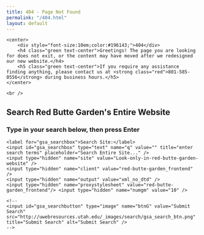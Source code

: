 ```yaml
---
title: 404 - Page Not Found
permalink: "/404.html"
layout: default
---
```


<div class="tan-bg">

	<center>
		<div style="font-size:10em;color:#196143;">404</div>
		<h4 class="green text-center">Greetings! The page you are looking for does not exit, or the content may have moved after we redesigned our new website.</h4>
		<h5 class="green text-center">If you require any assistance finding anything, please contact us at <strong class="red">801-585-0556</strong> during business hours.</h5>
	</center>
	
	<br />

</div>

<h2 class="text-center green">Search Red Butte Garden's Entire Website</h2>

<h3 class="text-center">Type in your search below, then press Enter</h3>

<form id="gsa_search" action="http://gsa.search.utah.edu/search" method="get" name="search" value="test">

	<label for="gsa_searchbox">Search Site:</label> 
	<input id="gsa_searchbox" type="text" name="q" value="" title="enter search terms" placeholder="Search Entire Site..." /> 
	<input type="hidden" name="site" value="Look-only-in-red-butte-garden-website" /> 
	<input type="hidden" name="client" value="red-butte-garden_frontend" /> 
	<input type="hidden" name="output" value="xml_no_dtd" /> 
	<input type="hidden" name="proxystylesheet" value="red-butte-garden_frontend"/> <input type="hidden" name="numgm" value="10" />
	
	<!-- 
	<input id="gsa_searchbutton" type="image" name="btnG" value="Submit Search" src="http://uwebresources.utah.edu/_images/search/gsa_search_btn.png" title="Submit Search" alt="Submit Search" />
	-->
	
</form>

<br />

<!--
<div class="row-fluid">

	<div class="col-sm-4">
	
		<div class="memfaqwrap hover">
			<a href="https://55218.blackbaudhosting.com/55218/Annual-Gift"><div class="volbutton green-bg">GIVE</div></a>
		</div>
		
	</div>
	
	<div class="col-sm-4">
	
		<div class="memfaqwrap hover">
			<a href="/memberships"><div class="volbutton green-bg">JOIN</div></a>
		</div>
		
	</div>
	
	<div class="col-sm-4">
	
		<div class="memfaqwrap hover">
			<a href="/volunteer"><div class="volbutton green-bg">VOLUNTEER</div></a>
		</div>
		
	</div>

</div>

<div class="row-fluid">
	
	<div class="col-sm-4">
	
		<h2 class="green text-center">VISIT THE GARDEN</h2>
		
		<ul>
			<li><a href="/general-info">GENERAL INFO</a></li>
			<li><a href="/about-us">ABOUT US</a></li>
            <li><a href="/garden-maps">GARDEN MAPS</a></li>
            <li><a href="/gift-shop">GIFT SHOP</a></li>
            <li><a href="/free-garden-events">FREE DAYS<br />&amp; EVENTS</a></li>
            <li><a href="/garden-tours">GARDEN TOURS</a></li>
			<li><a href="/taleblazer">PLAY TALEBLAZER</a></li>
            <li><a href="/poetry">POETRY IN <br />THE GARDEN</a></li>
            <li><a href="/whats-happening">WHAT'S HAPPENING BLOG</a></li>
		</ul>
	
	</div>
	
		<div class="col-sm-4">
	
		<h2 class="green text-center">PLANTS &amp; GARDENS</h2>
		
		<ul>
            <li><a href="/gardens">OUR GARDENS</a></li>
            <li><a href="plant-collections">PLANT COLLECTIONS</a></li>
            <li><a href="http://plants.redbuttegarden.org">INTERACTIVE<br/>PLANT MAP</a></li>
            <li><a href="/conservation-research">CONSERVATION<br />RESEARCH</a></li>
            <li><a href="/gardening-in-utah">GARDENING IN UTAH</a></li>
            <li><a href="/whats-blooming">WHAT'S BLOOMING<br /> NOW BLOG</a></li>
		</ul>
	
	</div>
	
		<div class="col-sm-4">
	
		<h2 class="green text-center">EVENTS AT THE GARDEN</h2>
		
		<ul>
            <li><a href="/concerts">OUTDOOR CONCERT SERIES</a></li>
            <li><a href="/spring">SPRING EVENTS</a></li>
            <li><a href="/summer">SUMMER EVENTS</a></li>
            <li><a href="/fall">FALL EVENTS</a></li>
            <li><a href="/winter">WINTER EVENTS</a></li>
            <li><a href="/calendar">EVENT CALENDAR</a></li>
		</ul>
	
	</div>
	
</div>

<div class="row-fluid">
	
	<div class="col-sm-4">
	
		<h2 class="green text-center">EDUCATION &amp; PROGRAMS</h2>
		
		<ul>
            <li><a href="/adult-education">ADULT EDUCATION<br/ >&amp; WORKSHOPS</a></li>
            <li><a href="/summer-camp">SUMMER CAMP</a></li>			            
            <li><a href="/kids-classes">KIDS CLASSES</a></li>
	        <li><a href="/lectures">LECTURES</a></li>
            <li><a href="/teachers-and-students">TEACHERS & STUDENTS</a></li>
		</ul>
	
	</div>
	
		<div class="col-sm-4">
	
		<h2 class="green text-center">GET INVOLVED</h2>
		
		<ul>
            <li><a href="/volunteer">VOLUNTEER</a></li>			          
            <li><a href="https://55218.blackbaudhosting.com/55218/Annual-Gift">GIVE</a></li>
            <li><a href="/memberships">MEMBERSHIP</a></li>
            <li><a href="/current-fundraisers">CURRENT FUNDRAISERS</a></li>
            <li><a href="/corporate-sponsorship">CORPORATE <br />SPONSORSHIP</a></li>
            <li><a href="/employment">EMPLOYMENT</a></li>
		</ul>
	
	</div>
	
		<div class="col-sm-4">
	
		<h2 class="green text-center">PRIVATE EVENTS &amp; RENTALS</h2>
		
		<ul>
            <li><a href="/rental-rates-and-catering">RENTAL RATES<br />& CATERING</a></li>
            <li><a href="/weddings-and-receptions">WEDDINGS<br />&amp; RECEPTIONS</a></li>
            <li><a href="/private-parties">CORPORATE EVENTS <br />&amp; PRIVATE PARTIES</a></li>
            <li><a href="/rental-sites">RENTAL SITES</a></li>
            <li><a href="/rental-availability">RENTAL AVAILABILITY</a></li>
		</ul>
	
	</div>
	
</div>

-->

<!-- BACKUP 404 PAGE CONTENT :)
<center>
	<iframe width="560" height="315" src="https://www.youtube.com/embed/dQw4w9WgXcQ?autoplay=1" frameborder="0" allowfullscreen></iframe>
</center>
-->
